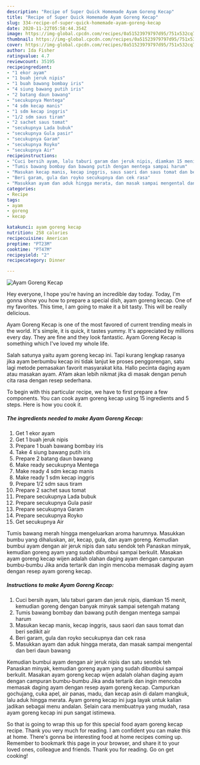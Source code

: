 ```yaml
---
description: "Recipe of Super Quick Homemade Ayam Goreng Kecap"
title: "Recipe of Super Quick Homemade Ayam Goreng Kecap"
slug: 334-recipe-of-super-quick-homemade-ayam-goreng-kecap
date: 2020-11-22T05:58:44.354Z
image: https://img-global.cpcdn.com/recipes/0a51523979797d95/751x532cq70/ayam-goreng-kecap-foto-resep-utama.jpg
thumbnail: https://img-global.cpcdn.com/recipes/0a51523979797d95/751x532cq70/ayam-goreng-kecap-foto-resep-utama.jpg
cover: https://img-global.cpcdn.com/recipes/0a51523979797d95/751x532cq70/ayam-goreng-kecap-foto-resep-utama.jpg
author: Ida Fisher
ratingvalue: 4.7
reviewcount: 35195
recipeingredient:
- "1 ekor ayam"
- "1 buah jeruk nipis"
- "1 buah bawang bombay iris"
- "4 siung bawang putih iris"
- "2 batang daun bawang"
- "secukupnya Mentega"
- "4 sdm kecap manis"
- "1 sdm kecap inggris"
- "1/2 sdm saus tiram"
- "2 sachet saus tomat"
- "secukupnya Lada bubuk"
- "secukupnya Gula pasir"
- "secukupnya Garam"
- "secukupnya Royko"
- "secukupnya Air"
recipeinstructions:
- "Cuci bersih ayam, lalu taburi garam dan jeruk nipis, diamkan 15 menit, kemudian goreng dengan banyak minyak sampai setengah matang"
- "Tumis bawang bombay dan bawang putih dengan mentega sampai harum"
- "Masukan kecap manis, kecap inggris, saus saori dan saus tomat dan beri sedikit air"
- "Beri garam, gula dan royko secukupnya dan cek rasa"
- "Masukkan ayam dan aduk hingga merata, dan masak sampai mengental dan beri daun bawang"
categories:
- Recipe
tags:
- ayam
- goreng
- kecap

katakunci: ayam goreng kecap 
nutrition: 258 calories
recipecuisine: American
preptime: "PT23M"
cooktime: "PT47M"
recipeyield: "2"
recipecategory: Dinner

---
```



![Ayam Goreng Kecap](https://img-global.cpcdn.com/recipes/0a51523979797d95/751x532cq70/ayam-goreng-kecap-foto-resep-utama.jpg)

Hey everyone, I hope you're having an incredible day today. Today, I'm gonna show you how to prepare a special dish, ayam goreng kecap. One of my favorites. This time, I am going to make it a bit tasty. This will be really delicious.

Ayam Goreng Kecap is one of the most favored of current trending meals in the world. It's simple, it is quick, it tastes yummy. It's appreciated by millions every day. They are fine and they look fantastic. Ayam Goreng Kecap is something which I've loved my whole life.

Salah satunya yaitu ayam goreng kecap ini. Tapi kurang lengkap rasanya jika ayam berbumbu kecap ini tidak lanjut ke proses penggorengan, satu lagi metode pemasakan favorit masyarakat kita. Hallo pecinta daging ayam atau masakan ayam. AYam akan lebih nikmat jika di masak dengan penuh cita rasa dengan resep sederhana.


To begin with this particular recipe, we have to first prepare a few components. You can cook ayam goreng kecap using 15 ingredients and 5 steps. Here is how you cook it.

<!--inarticleads1-->

##### The ingredients needed to make Ayam Goreng Kecap:

1. Get 1 ekor ayam
1. Get 1 buah jeruk nipis
1. Prepare 1 buah bawang bombay iris
1. Take 4 siung bawang putih iris
1. Prepare 2 batang daun bawang
1. Make ready secukupnya Mentega
1. Make ready 4 sdm kecap manis
1. Make ready 1 sdm kecap inggris
1. Prepare 1/2 sdm saus tiram
1. Prepare 2 sachet saus tomat
1. Prepare secukupnya Lada bubuk
1. Prepare secukupnya Gula pasir
1. Prepare secukupnya Garam
1. Prepare secukupnya Royko
1. Get secukupnya Air


Tumis bawang merah hingga mengeluarkan aroma harumnya. Masukkan bumbu yang dihaluskan, air, kecap, gula, dan ayam goreng. Kemudian bumbui ayam dengan air jeruk nipis dan satu sendok teh Panaskan minyak, kemudian goreng ayam yang sudah dibumbui sampai berkulit. Masakan ayam goreng kecap wijen adalah olahan daging ayam dengan campuran bumbu-bumbu Jika anda tertarik dan ingin mencoba memasak daging ayam dengan resep ayam goreng kecap. 

<!--inarticleads2-->

##### Instructions to make Ayam Goreng Kecap:

1. Cuci bersih ayam, lalu taburi garam dan jeruk nipis, diamkan 15 menit, kemudian goreng dengan banyak minyak sampai setengah matang
1. Tumis bawang bombay dan bawang putih dengan mentega sampai harum
1. Masukan kecap manis, kecap inggris, saus saori dan saus tomat dan beri sedikit air
1. Beri garam, gula dan royko secukupnya dan cek rasa
1. Masukkan ayam dan aduk hingga merata, dan masak sampai mengental dan beri daun bawang


Kemudian bumbui ayam dengan air jeruk nipis dan satu sendok teh Panaskan minyak, kemudian goreng ayam yang sudah dibumbui sampai berkulit. Masakan ayam goreng kecap wijen adalah olahan daging ayam dengan campuran bumbu-bumbu Jika anda tertarik dan ingin mencoba memasak daging ayam dengan resep ayam goreng kecap. Campurkan gochujang, cuka apel, air panas, madu, dan kecap asin di dalam mangkuk, lalu aduk hingga merata. Ayam goreng kecap ini juga layak untuk kalian jadikan sebagai menu andalan. Selain cara membuatnya yang mudah, rasa ayam goreng kecap ini pun sangat istimewa. 

So that is going to wrap this up for this special food ayam goreng kecap recipe. Thank you very much for reading. I am confident you can make this at home. There's gonna be interesting food at home recipes coming up. Remember to bookmark this page in your browser, and share it to your loved ones, colleague and friends. Thank you for reading. Go on get cooking!
